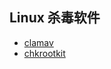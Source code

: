   ## Linux 杀毒软件
- [clamav](https://www.clamav.net/downloads)
- [chkrootkit](https://github.com/Magentron/chkrootkit)